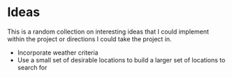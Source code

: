 # Ideas

This is a random collection on interesting ideas that I could implement within the project or directions I could take the project in.

* Incorporate weather criteria
* Use a small set of desirable locations to build a larger set of locations to search for
